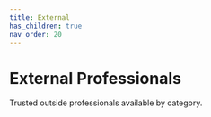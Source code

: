 ```yaml
---
title: External
has_children: true
nav_order: 20
---
```


# External Professionals
Trusted outside professionals available by category.
